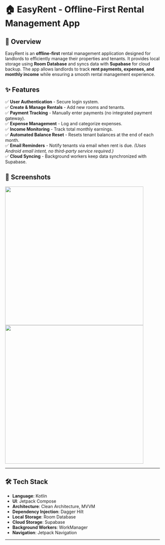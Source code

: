 # 🏠 EasyRent - Offline-First Rental Management App

## 📌 Overview
EasyRent is an **offline-first** rental management application designed for landlords to efficiently manage their properties and tenants. It provides local storage using **Room Database** and syncs data with **Supabase** for cloud backup. The app allows landlords to track **rent payments, expenses, and monthly income** while ensuring a smooth rental management experience.

## ✨ Features
✅ **User Authentication** - Secure login system.  
✅ **Create & Manage Rentals** - Add new rooms and tenants.  
✅ **Payment Tracking** - Manually enter payments (no integrated payment gateway).  
✅ **Expense Management** - Log and categorize expenses.  
✅ **Income Monitoring** - Track total monthly earnings.  
✅ **Automated Balance Reset** - Resets tenant balances at the end of each month.  
✅ **Email Reminders** - Notify tenants via email when rent is due. *(Uses Android email intent, no third-party service required.)*  
✅ **Cloud Syncing** - Background workers keep data synchronized with Supabase.  

## 📱 Screenshots
<!-- Add images here -->
<img src="https://github.com/user-attachments/assets/0816ce31-a6f2-4f19-b765-8770558d2b7a" width="450"> <img src="https://github.com/user-attachments/assets/311e8129-6b35-4fad-ba35-b20e93b655b6" width="450">

---

## 🛠 Tech Stack
- **Language**: Kotlin  
- **UI**: Jetpack Compose  
- **Architecture**: Clean Architecture, MVVM  
- **Dependency Injection**: Dagger Hilt  
- **Local Storage**: Room Database  
- **Cloud Storage**: Supabase  
- **Background Workers**: WorkManager  
- **Navigation**: Jetpack Navigation  

---
